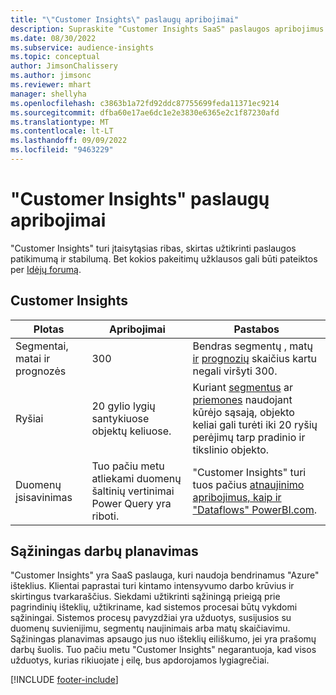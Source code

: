 ```yaml
---
title: "\"Customer Insights\" paslaugų apribojimai"
description: Supraskite "Customer Insights SaaS" paslaugos apribojimus ir apribojimus.
ms.date: 08/30/2022
ms.subservice: audience-insights
ms.topic: conceptual
author: JimsonChalissery
ms.author: jimsonc
ms.reviewer: mhart
manager: shellyha
ms.openlocfilehash: c3863b1a72fd92ddc87755699feda11371ec9214
ms.sourcegitcommit: dfba60e17ae6dc1e2e3830e6365e2c1f87230afd
ms.translationtype: MT
ms.contentlocale: lt-LT
ms.lasthandoff: 09/09/2022
ms.locfileid: "9463229"
---
```

# <a name="service-limits-in-customer-insights"></a>"Customer Insights" paslaugų apribojimai

 "Customer Insights" turi įtaisytąsias ribas, skirtas užtikrinti paslaugos patikimumą ir stabilumą. Bet kokios pakeitimų užklausos gali būti pateiktos per [Idėjų forumą](https://go.microsoft.com/fwlink/?linkid=2074172).

## <a name="customer-insights"></a>Customer Insights

| Plotas  | Apribojimai  | Pastabos |
|-------------|---------------------------------------------------------------------|---------------------------------------------------------------------|
| Segmentai, matai ir prognozės | 300  | Bendras segmentų [,](segments.md) matų [ir](measures.md) [prognozių](predictions-overview.md) skaičius kartu negali viršyti 300.  |
| Ryšiai | 20 gylio lygių santykiuose objektų keliuose. | Kuriant [segmentus](segments.md) ar [priemones](measures.md) naudojant kūrėjo sąsają, objekto keliai gali turėti iki 20 ryšių perėjimų tarp pradinio ir tikslinio objekto.  |
|Duomenų įsisavinimas| Tuo pačiu metu atliekami duomenų šaltinių vertinimai Power Query yra riboti. | "Customer Insights" turi tuos pačius [atnaujinimo apribojimus, kaip ir "Dataflows" PowerBI.com](/power-query/power-query-online-limits#refresh-limits). |

## <a name="fair-scheduling-of-jobs"></a>Sąžiningas darbų planavimas

"Customer Insights" yra SaaS paslauga, kuri naudoja bendrinamus "Azure" išteklius. Klientai paprastai turi kintamo intensyvumo darbo krūvius ir skirtingus tvarkaraščius. Siekdami užtikrinti sąžiningą prieigą prie pagrindinių išteklių, užtikriname, kad sistemos procesai būtų vykdomi sąžiningai. Sistemos procesų pavyzdžiai yra užduotys, susijusios su duomenų suvienijimu, segmentų naujinimais arba matų skaičiavimu. Sąžiningas planavimas apsaugo jus nuo išteklių eiliškumo, jei yra prašomų darbų šuolis. Tuo pačiu metu "Customer Insights" negarantuoja, kad visos užduotys, kurias rikiuojate į eilę, bus apdorojamos lygiagrečiai.

[!INCLUDE [footer-include](includes/footer-banner.md)]
